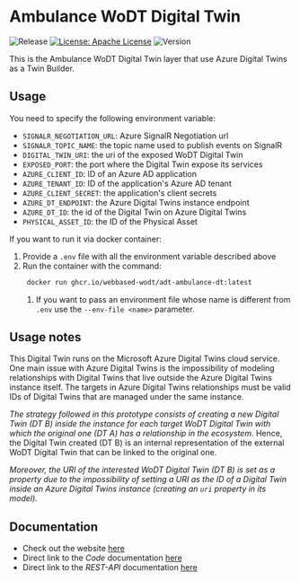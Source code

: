 # Ambulance WoDT Digital Twin

![Release](https://github.com/WebBased-WoDT/adt-ambulance-dt/actions/workflows/build-and-deploy.yml/badge.svg?style=plastic)
[![License: Apache License](https://img.shields.io/badge/License-Apache_License_2.0-yellow.svg)](https://www.apache.org/licenses/LICENSE-2.0)
![Version](https://img.shields.io/github/v/release/WebBased-WoDT/adt-ambulance-dt?style=plastic)

This is the Ambulance WoDT Digital Twin layer that use Azure Digital Twins as a Twin Builder. 

## Usage
You need to specify the following environment variable:
- `SIGNALR_NEGOTIATION_URL`: Azure SignalR Negotiation url
- `SIGNALR_TOPIC_NAME`: the topic name used to publish events on SignalR
- `DIGITAL_TWIN_URI`: the uri of the exposed WoDT Digital Twin
- `EXPOSED_PORT`: the port where the Digital Twin expose its services
- `AZURE_CLIENT_ID`: ID of an Azure AD application
- `AZURE_TENANT_ID`: ID of the application's Azure AD tenant
- `AZURE_CLIENT_SECRET`: the application's client secrets
- `AZURE_DT_ENDPOINT`: the Azure Digital Twins instance endpoint
- `AZURE_DT_ID`: the id of the Digital Twin on Azure Digital Twins
- `PHYSICAL_ASSET_ID`: the ID of the Physical Asset

If you want to run it via docker container:
1. Provide a `.env` file with all the environment variable described above
2. Run the container with the command:
   ```bash
    docker run ghcr.io/webbased-wodt/adt-ambulance-dt:latest
    ```
   1. If you want to pass an environment file whose name is different from `.env` use the `--env-file <name>` parameter.

## Usage notes
This Digital Twin runs on the Microsoft Azure Digital Twins cloud service. One main issue with Azure Digital Twins is the impossibility of modeling relationships with Digital Twins that live outside the Azure Digital Twins instance itself. The targets in Azure Digital Twins relationships must be valid IDs of Digital Twins that are managed under the same instance. 

_The strategy followed in this prototype consists of creating a new Digital Twin (DT B) inside the instance for each target WoDT Digital Twin with which the original one (DT A) has a relationship in the ecosystem_. Hence, the Digital Twin created (DT B) is an internal representation of the external WoDT Digital Twin that can be linked to the original one.

_Moreover, the URI of the interested WoDT Digital Twin (DT B) is set as a property due to the impossibility of setting a URI as the ID of a Digital Twin inside an Azure Digital Twins instance (creating an ```uri``` property in its model)._


## Documentation
- Check out the website [here](https://webbased-wodt.github.io/adt-ambulance-dt/)
- Direct link to the *Code* documentation [here](https://webbased-wodt.github.io/adt-ambulance-dt/documentation/code-doc/)
- Direct link to the *REST-API* documentation [here](https://webbased-wodt.github.io/adt-ambulance-dt/documentation/openapi-doc/)
